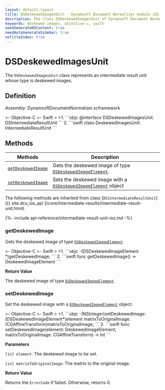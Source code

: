 ```yaml
---
layout: default-layout
title: DSDeskewedImagesUnit - Dynamsoft Document Normalizer module iOS Edition API Reference
description: The class DSDeskewedImagesUnit of Dynamsoft Document Normalizer module represents an intermediate result unit whose type is deskewed images.
keywords: deskewed images, objective-c, swift
needGenerateH3Content: true
needAutoGenerateSidebar: true
noTitleIndex: true
---
```


# DSDeskewedImagesUnit

The `DSDeskewedImagesUnit` class represents an intermediate result unit whose type is deskewed images.

## Definition

*Assembly:* DynamsoftDocumentNormalizer.xcframework

<div class="sample-code-prefix"></div>
>- Objective-C
>- Swift
>
>1. 
```objc
@interface DSDeskewedImagesUnit: DSIntermediateResultUnit
```
2. 
```swift
class DeskewedImagesUnit: IntermediateResultUnit
```

## Methods

| Methods | Description |
| ------- | ----------- |
| [`getDeskewedImage`](#getdeskewedimage) | Gets the deskewed image of type [`DSDeskewedImageElement`](deskewed-image-element.md). |
| [`setDeskewedImage`](#setdeskewedimage) | Sets the deskewed image with a [`DSDeskewedImageElement`](deskewed-image-element.md) object |

The following methods are inherited from class [`DSIntermediateResultUnit`]({{ site.dcv_ios_api }}core/intermediate-results/intermediate-result-unit.html).

{%- include api-reference/intermediate-result-unit-ios.md -%}

### getDeskewedImage

Gets the deskewed image of type [`DSDeskewedImageElement`](deskewed-image-element.md).

<div class="sample-code-prefix"></div>
>- Objective-C
>- Swift
>
>1. 
```objc
-(DSDeskewedImageElement *)getDeskewedImage;
```
2. 
```swift
func getDeskewedImage() -> DeskewedImageElement
```

**Return Value**

The deskewed image of type [`DSDeskewedImageElement`](deskewed-image-element.md).

### setDeskewedImage

Set the deskewed image with a [`DSDeskewedImageElement`](deskewed-image-element.md) object.

<div class="sample-code-prefix"></div>
>- Objective-C
>- Swift
>
>1. 
```objc
-(NSInteger)setDeskewedImage:(DSDeskewedImageElement*)element
       matrixToOriginalImage:(CGAffineTransform)matrixToOriginalImage;
```
2. 
```swift
func setDeskewedImage(element: DeskewedImageElement, matrixToOriginalImage: CGAffineTransform) -> Int
```

**Parameters**

`[in] element`: The deskewed image to be set.

`[in] matrixToOriginalImage`: The matrix to the original image.

**Return Value**

Returns the `ErrorCode` if failed. Otherwise, returns 0.
